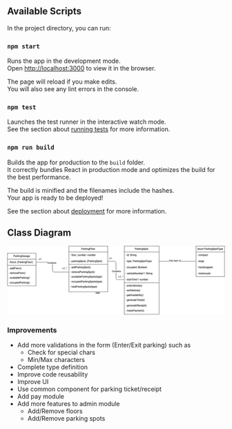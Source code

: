 ## Available Scripts

In the project directory, you can run:

### `npm start`

Runs the app in the development mode.\
Open [http://localhost:3000](http://localhost:3000) to view it in the browser.

The page will reload if you make edits.\
You will also see any lint errors in the console.

### `npm test`

Launches the test runner in the interactive watch mode.\
See the section about [running tests](https://facebook.github.io/create-react-app/docs/running-tests) for more information.

### `npm run build`

Builds the app for production to the `build` folder.\
It correctly bundles React in production mode and optimizes the build for the best performance.

The build is minified and the filenames include the hashes.\
Your app is ready to be deployed!

See the section about [deployment](https://facebook.github.io/create-react-app/docs/deployment) for more information.

## Class Diagram

![Class diagram](/res/class_diagram.jpg)

### Improvements

-   Add more validations in the form (Enter/Exit parking) such as
    -   Check for special chars
    -   Min/Max characters
-   Complete type definition
-   Improve code reusability
-   Improve UI
-   Use common component for parking ticket/receipt
-   Add pay module
-   Add more features to admin module
    -   Add/Remove floors
    -   Add/Remove parking spots

